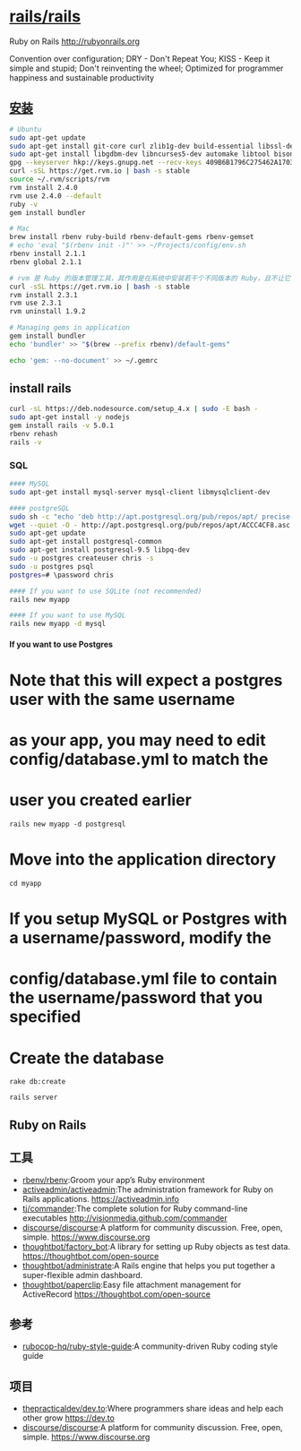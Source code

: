 # [rails/rails](https://github.com/rails/rails)

Ruby on Rails http://rubyonrails.org

Convention over configuration;
DRY - Don't Repeat You;
KISS - Keep it simple and stupid;
Don't reinventing the wheel;
Optimized for programmer happiness and sustainable productivity

## [安装](https://gorails.com/setup/ubuntu/14.04)

```sh
# Ubuntu
sudo apt-get update
sudo apt-get install git-core curl zlib1g-dev build-essential libssl-dev libreadline-dev libyaml-dev libsqlite3-dev sqlite3 libxml2-dev libxslt1-dev libcurl4-openssl-dev python-software-properties libffi-dev nodejs
sudo apt-get install libgdbm-dev libncurses5-dev automake libtool bison libffi-dev
gpg --keyserver hkp://keys.gnupg.net --recv-keys 409B6B1796C275462A1703113804BB82D39DC0E3
curl -sSL https://get.rvm.io | bash -s stable
source ~/.rvm/scripts/rvm
rvm install 2.4.0
rvm use 2.4.0 --default
ruby -v
gem install bundler

# Mac
brew install rbenv ruby-build rbenv-default-gems rbenv-gemset
# echo 'eval "$(rbenv init -)"' >> ~/Projects/config/env.sh
rbenv install 2.1.1
rbenv global 2.1.1

# rvm 是 Ruby 的版本管理工具，其作用是在系统中安装若干个不同版本的 Ruby，且不让它们之间发生冲突
curl -sSL https://get.rvm.io | bash -s stable
rvm install 2.3.1
rvm use 2.3.1
rvm uninstall 1.9.2

# Managing gems in application
gem install bundler
echo 'bundler' >> "$(brew --prefix rbenv)/default-gems"

echo 'gem: --no-document' >> ~/.gemrc
```

## install rails

```sh
curl -sL https://deb.nodesource.com/setup_4.x | sudo -E bash -
sudo apt-get install -y nodejs
gem install rails -v 5.0.1
rbenv rehash
rails -v
```

### SQL

```sh
#### MySQL
sudo apt-get install mysql-server mysql-client libmysqlclient-dev

#### postgreSQL
sudo sh -c "echo 'deb http://apt.postgresql.org/pub/repos/apt/ precise-pgdg main' > /etc/apt/sources.list.d/pgdg.list"
wget --quiet -O - http://apt.postgresql.org/pub/repos/apt/ACCC4CF8.asc | sudo apt-key add -
sudo apt-get update
sudo apt-get install postgresql-common
sudo apt-get install postgresql-9.5 libpq-dev
sudo -u postgres createuser chris -s
sudo -u postgres psql
postgres=# \password chris

#### If you want to use SQLite (not recommended)
rails new myapp

#### If you want to use MySQL
rails new myapp -d mysql
```

#### If you want to use Postgres

# Note that this will expect a postgres user with the same username

# as your app, you may need to edit config/database.yml to match the

# user you created earlier

```
rails new myapp -d postgresql
```

# Move into the application directory

```
cd myapp
```

# If you setup MySQL or Postgres with a username/password, modify the

# config/database.yml file to contain the username/password that you specified

# Create the database

```
rake db:create

rails server
```

## Ruby on Rails

## 工具

* [rbenv/rbenv](https://github.com/rbenv/rbenv):Groom your app’s Ruby environment
* [activeadmin/activeadmin](https://github.com/activeadmin/activeadmin):The administration framework for Ruby on Rails applications. https://activeadmin.info
* [tj/commander](https://github.com/tj/commander):The complete solution for Ruby command-line executables http://visionmedia.github.com/commander
* [discourse/discourse](https://github.com/discourse/discourse):A platform for community discussion. Free, open, simple. https://www.discourse.org
* [thoughtbot/factory_bot](https://github.com/thoughtbot/factory_bot):A library for setting up Ruby objects as test data. https://thoughtbot.com/open-source
* [thoughtbot/administrate](https://github.com/thoughtbot/administrate):A Rails engine that helps you put together a super-flexible admin dashboard.
* [thoughtbot/paperclip](https://github.com/thoughtbot/paperclip):Easy file attachment management for ActiveRecord https://thoughtbot.com/open-source

## 参考

* [rubocop-hq/ruby-style-guide](https://github.com/rubocop-hq/ruby-style-guide):A community-driven Ruby coding style guide

##  项目

* [thepracticaldev/dev.to](https://github.com/thepracticaldev/dev.to):Where programmers share ideas and help each other grow https://dev.to
* [discourse/discourse](https://github.com/discourse/discourse):A platform for community discussion. Free, open, simple. https://www.discourse.org
